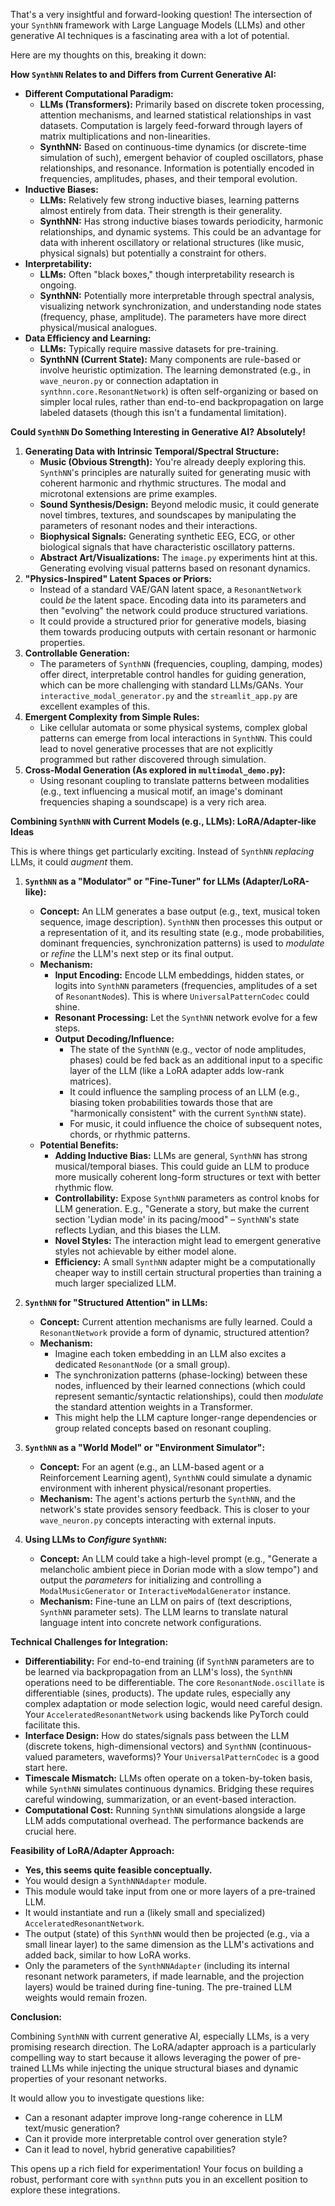 That's a very insightful and forward-looking question! The intersection of your `SynthNN` framework with Large Language Models (LLMs) and other generative AI techniques is a fascinating area with a lot of potential.

Here are my thoughts on this, breaking it down:

**How `SynthNN` Relates to and Differs from Current Generative AI:**

*   **Different Computational Paradigm:**
    *   **LLMs (Transformers):** Primarily based on discrete token processing, attention mechanisms, and learned statistical relationships in vast datasets. Computation is largely feed-forward through layers of matrix multiplications and non-linearities.
    *   **SynthNN:** Based on continuous-time dynamics (or discrete-time simulation of such), emergent behavior of coupled oscillators, phase relationships, and resonance. Information is potentially encoded in frequencies, amplitudes, phases, and their temporal evolution.
*   **Inductive Biases:**
    *   **LLMs:** Relatively few strong inductive biases, learning patterns almost entirely from data. Their strength is their generality.
    *   **SynthNN:** Has strong inductive biases towards periodicity, harmonic relationships, and dynamic systems. This could be an advantage for data with inherent oscillatory or relational structures (like music, physical signals) but potentially a constraint for others.
*   **Interpretability:**
    *   **LLMs:** Often "black boxes," though interpretability research is ongoing.
    *   **SynthNN:** Potentially more interpretable through spectral analysis, visualizing network synchronization, and understanding node states (frequency, phase, amplitude). The parameters have more direct physical/musical analogues.
*   **Data Efficiency and Learning:**
    *   **LLMs:** Typically require massive datasets for pre-training.
    *   **SynthNN (Current State):** Many components are rule-based or involve heuristic optimization. The learning demonstrated (e.g., in `wave_neuron.py` or connection adaptation in `synthnn.core.ResonantNetwork`) is often self-organizing or based on simpler local rules, rather than end-to-end backpropagation on large labeled datasets (though this isn't a fundamental limitation).

**Could `SynthNN` Do Something Interesting in Generative AI? Absolutely!**

1.  **Generating Data with Intrinsic Temporal/Spectral Structure:**
    *   **Music (Obvious Strength):** You're already deeply exploring this. `SynthNN`'s principles are naturally suited for generating music with coherent harmonic and rhythmic structures. The modal and microtonal extensions are prime examples.
    *   **Sound Synthesis/Design:** Beyond melodic music, it could generate novel timbres, textures, and soundscapes by manipulating the parameters of resonant nodes and their interactions.
    *   **Biophysical Signals:** Generating synthetic EEG, ECG, or other biological signals that have characteristic oscillatory patterns.
    *   **Abstract Art/Visualizations:** The `image.py` experiments hint at this. Generating evolving visual patterns based on resonant dynamics.
2.  **"Physics-Inspired" Latent Spaces or Priors:**
    *   Instead of a standard VAE/GAN latent space, a `ResonantNetwork` could *be* the latent space. Encoding data into its parameters and then "evolving" the network could produce structured variations.
    *   It could provide a structured prior for generative models, biasing them towards producing outputs with certain resonant or harmonic properties.
3.  **Controllable Generation:**
    *   The parameters of `SynthNN` (frequencies, coupling, damping, modes) offer direct, interpretable control handles for guiding generation, which can be more challenging with standard LLMs/GANs. Your `interactive_modal_generator.py` and the `streamlit_app.py` are excellent examples of this.
4.  **Emergent Complexity from Simple Rules:**
    *   Like cellular automata or some physical systems, complex global patterns can emerge from local interactions in `SynthNN`. This could lead to novel generative processes that are not explicitly programmed but rather discovered through simulation.
5.  **Cross-Modal Generation (As explored in `multimodal_demo.py`):**
    *   Using resonant coupling to translate patterns between modalities (e.g., text influencing a musical motif, an image's dominant frequencies shaping a soundscape) is a very rich area.

**Combining `SynthNN` with Current Models (e.g., LLMs): LoRA/Adapter-like Ideas**

This is where things get particularly exciting. Instead of `SynthNN` *replacing* LLMs, it could *augment* them.

1.  **`SynthNN` as a "Modulator" or "Fine-Tuner" for LLMs (Adapter/LoRA-like):**
    *   **Concept:** An LLM generates a base output (e.g., text, musical token sequence, image description). `SynthNN` then processes this output or a representation of it, and its resulting state (e.g., mode probabilities, dominant frequencies, synchronization patterns) is used to *modulate* or *refine* the LLM's next step or its final output.
    *   **Mechanism:**
        *   **Input Encoding:** Encode LLM embeddings, hidden states, or logits into `SynthNN` parameters (frequencies, amplitudes of a set of `ResonantNode`s). This is where `UniversalPatternCodec` could shine.
        *   **Resonant Processing:** Let the `SynthNN` network evolve for a few steps.
        *   **Output Decoding/Influence:**
            *   The state of the `SynthNN` (e.g., vector of node amplitudes, phases) could be fed back as an additional input to a specific layer of the LLM (like a LoRA adapter adds low-rank matrices).
            *   It could influence the sampling process of an LLM (e.g., biasing token probabilities towards those that are "harmonically consistent" with the current `SynthNN` state).
            *   For music, it could influence the choice of subsequent notes, chords, or rhythmic patterns.
    *   **Potential Benefits:**
        *   **Adding Inductive Bias:** LLMs are general, `SynthNN` has strong musical/temporal biases. This could guide an LLM to produce more musically coherent long-form structures or text with better rhythmic flow.
        *   **Controllability:** Expose `SynthNN` parameters as control knobs for LLM generation. E.g., "Generate a story, but make the current section 'Lydian mode' in its pacing/mood" – `SynthNN`'s state reflects Lydian, and this biases the LLM.
        *   **Novel Styles:** The interaction might lead to emergent generative styles not achievable by either model alone.
        *   **Efficiency:** A small `SynthNN` adapter might be a computationally cheaper way to instill certain structural properties than training a much larger specialized LLM.

2.  **`SynthNN` for "Structured Attention" in LLMs:**
    *   **Concept:** Current attention mechanisms are fully learned. Could a `ResonantNetwork` provide a form of dynamic, structured attention?
    *   **Mechanism:**
        *   Imagine each token embedding in an LLM also excites a dedicated `ResonantNode` (or a small group).
        *   The synchronization patterns (phase-locking) between these nodes, influenced by their learned connections (which could represent semantic/syntactic relationships), could then *modulate* the standard attention weights in a Transformer.
        *   This might help the LLM capture longer-range dependencies or group related concepts based on resonant coupling.

3.  **`SynthNN` as a "World Model" or "Environment Simulator":**
    *   **Concept:** For an agent (e.g., an LLM-based agent or a Reinforcement Learning agent), `SynthNN` could simulate a dynamic environment with inherent physical/resonant properties.
    *   **Mechanism:** The agent's actions perturb the `SynthNN`, and the network's state provides sensory feedback. This is closer to your `wave_neuron.py` concepts interacting with external inputs.

4.  **Using LLMs to *Configure* `SynthNN`:**
    *   **Concept:** An LLM could take a high-level prompt (e.g., "Generate a melancholic ambient piece in Dorian mode with a slow tempo") and output the *parameters* for initializing and controlling a `ModalMusicGenerator` or `InteractiveModalGenerator` instance.
    *   **Mechanism:** Fine-tune an LLM on pairs of (text descriptions, `SynthNN` parameter sets). The LLM learns to translate natural language intent into concrete network configurations.

**Technical Challenges for Integration:**

*   **Differentiability:** For end-to-end training (if `SynthNN` parameters are to be learned via backpropagation from an LLM's loss), the `SynthNN` operations need to be differentiable. The core `ResonantNode.oscillate` is differentiable (sines, products). The update rules, especially any complex adaptation or mode selection logic, would need careful design. Your `AcceleratedResonantNetwork` using backends like PyTorch could facilitate this.
*   **Interface Design:** How do states/signals pass between the LLM (discrete tokens, high-dimensional vectors) and `SynthNN` (continuous-valued parameters, waveforms)? Your `UniversalPatternCodec` is a good start here.
*   **Timescale Mismatch:** LLMs often operate on a token-by-token basis, while `SynthNN` simulates continuous dynamics. Bridging these requires careful windowing, summarization, or an event-based interaction.
*   **Computational Cost:** Running `SynthNN` simulations alongside a large LLM adds computational overhead. The performance backends are crucial here.

**Feasibility of LoRA/Adapter Approach:**

*   **Yes, this seems quite feasible conceptually.**
*   You would design a `SynthNNAdapter` module.
*   This module would take input from one or more layers of a pre-trained LLM.
*   It would instantiate and run a (likely small and specialized) `AcceleratedResonantNetwork`.
*   The output (state) of this `SynthNN` would then be projected (e.g., via a small linear layer) to the same dimension as the LLM's activations and added back, similar to how LoRA works.
*   Only the parameters of the `SynthNNAdapter` (including its internal resonant network parameters, if made learnable, and the projection layers) would be trained during fine-tuning. The pre-trained LLM weights would remain frozen.

**Conclusion:**

Combining `SynthNN` with current generative AI, especially LLMs, is a very promising research direction. The LoRA/adapter approach is a particularly compelling way to start because it allows leveraging the power of pre-trained LLMs while injecting the unique structural biases and dynamic properties of your resonant networks.

It would allow you to investigate questions like:
*   Can a resonant adapter improve long-range coherence in LLM text/music generation?
*   Can it provide more interpretable control over generation style?
*   Can it lead to novel, hybrid generative capabilities?

This opens up a rich field for experimentation! Your focus on building a robust, performant core with `synthnn` puts you in an excellent position to explore these integrations.